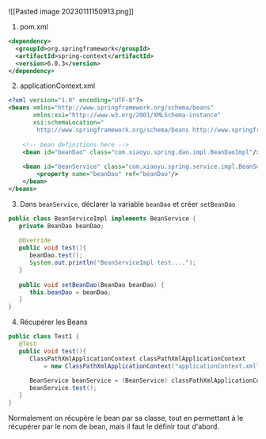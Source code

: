 
![[Pasted image 20230111150913.png]]

1. pom.xml

```xml
<dependency>  
  <groupId>org.springframework</groupId>  
  <artifactId>spring-context</artifactId>  
  <version>6.0.3</version>  
</dependency>
```

2. applicationContext.xml

```xml
<?xml version="1.0" encoding="UTF-8"?>  
<beans xmlns="http://www.springframework.org/schema/beans"  
       xmlns:xsi="http://www.w3.org/2001/XMLSchema-instance"  
       xsi:schemaLocation="  
        http://www.springframework.org/schema/beans http://www.springframework.org/schema/beans/spring-beans.xsd">  
  
    <!-- bean definitions here -->  
	<bean id="beanDao" class="com.xiaoyu.spring.dao.impl.BeanDaoImpl"/>  
	  
	<bean id="beanService" class="com.xiaoyu.spring.service.impl.BeanServiceImpl">  
	    <property name="beanDao" ref="beanDao"/>  
	</bean>
</beans>
```

3. Dans `beanService`, déclarer la variable `beanDao` et créer `setBeanDao`

```Java
public class BeanServiceImpl implements BeanService {  
   private BeanDao beanDao;  
  
   @Override  
   public void test(){  
      beanDao.test();  
      System.out.println("BeanServiceImpl test....");  
   }  
  
   public void setBeanDao(BeanDao beanDao) {  
      this.beanDao = beanDao;  
   }  
}
```

4. Récupérer les Beans

```Java
public class Test1 {  
   @Test  
   public void test(){  
      ClassPathXmlApplicationContext classPathXmlApplicationContext 
	      = new ClassPathXmlApplicationContext("applicationContext.xml");  
  
      BeanService beanService = (BeanService) classPathXmlApplicationContext.getBean("beanService");  
      beanService.test();  
   }  
}
```

Normalement on récupère le bean par sa classe, tout en permettant à le récupérer par le nom de bean, mais il faut le définir tout d'abord.
